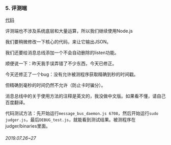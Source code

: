 ### 5. 评测端

[代码](5/代码)

评测端也不涉及系统底层和大量运算，所以我们继续使用Node.js

我们要稍微修改一下核心的代码，来让它输出JSON。

我们还要给消息总线添加一个不会自动删除的listen功能。

顺便说一下：昨天我手误弄错了不少东西，今天已修正。

今天还修正了一个bug：没有允许被测程序获取精确到秒的时间戳。

但精确到毫秒的时间仍然不允许（防止卡时骗分）。

消息总线中的关于使用方法的注释是英文的，我没做中文版。如果看不懂，请自己百度翻译。

代码测试方法：先开始运行`message_bus_daemon.js 6708`，然后开始运行`sudo judger.js`，最后`DEBUG_test.js`，就能看到测试结果。被测程序在judger/binaries里面。

###### 2019.07.26~27